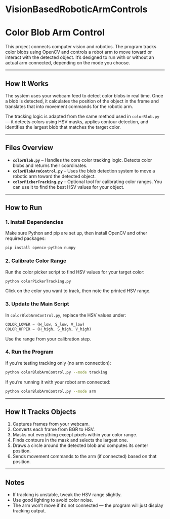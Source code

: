 # VisionBasedRoboticArmControls
# **Color Blob Arm Control**

This project connects computer vision and robotics. The program tracks color blobs using OpenCV and controls a robot arm to move toward or interact with the detected object. It’s designed to run with or without an actual arm connected, depending on the mode you choose.

---

## **How It Works**

The system uses your webcam feed to detect color blobs in real time. Once a blob is detected, it calculates the position of the object in the frame and translates that into movement commands for the robotic arm.

The tracking logic is adapted from the same method used in `colorBlob.py` — it detects colors using HSV masks, applies contour detection, and identifies the largest blob that matches the target color.

---

## **Files Overview**

* **`colorBlob.py`** – Handles the core color tracking logic. Detects color blobs and returns their coordinates.
* **`colorBlobArmControl.py`** – Uses the blob detection system to move a robotic arm toward the detected object.
* **`colorPickerTracking.py`** – Optional tool for calibrating color ranges. You can use it to find the best HSV values for your object.

---

## **How to Run**

### 1. Install Dependencies

Make sure Python and pip are set up, then install OpenCV and other required packages:

```bash
pip install opencv-python numpy
```

### 2. Calibrate Color Range

Run the color picker script to find HSV values for your target color:

```bash
python colorPickerTracking.py
```

Click on the color you want to track, then note the printed HSV range.

### 3. Update the Main Script

In `colorBlobArmControl.py`, replace the HSV values under:

```python
COLOR_LOWER = (H_low, S_low, V_low)
COLOR_UPPER = (H_high, S_high, V_high)
```

Use the range from your calibration step.

### 4. Run the Program

If you’re testing tracking only (no arm connection):

```bash
python colorBlobArmControl.py --mode tracking
```

If you’re running it with your robot arm connected:

```bash
python colorBlobArmControl.py --mode arm
```

---

## **How It Tracks Objects**

1. Captures frames from your webcam.
2. Converts each frame from BGR to HSV.
3. Masks out everything except pixels within your color range.
4. Finds contours in the mask and selects the largest one.
5. Draws a circle around the detected blob and computes its center position.
6. Sends movement commands to the arm (if connected) based on that position.

---

## **Notes**

* If tracking is unstable, tweak the HSV range slightly.
* Use good lighting to avoid color noise.
* The arm won’t move if it’s not connected — the program will just display tracking output.

